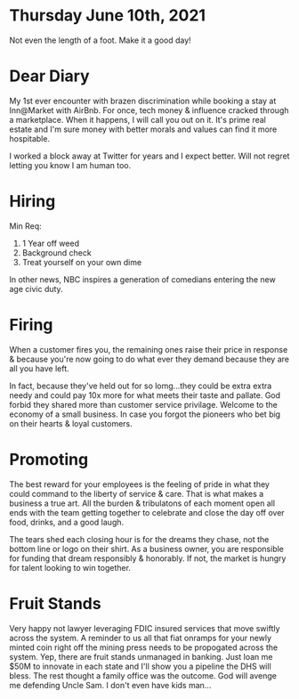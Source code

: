 # Thursday June 10th, 2021

Not even the length of a foot. Make it a good day!

# Dear Diary

My 1st ever encounter with brazen discrimination while booking a stay at Inn@Market with AirBnb. For once, tech money & influence cracked through a marketplace. When it happens, I will call you out on it. It's prime real estate and I'm sure money with better morals and values can find it more hospitable.

I worked a block away at Twitter for years and I expect better. Will not regret letting you know I am human too.

# Hiring

Min Req:
1. 1 Year off weed
2. Background check
3. Treat yourself on your own dime

In other news, NBC inspires a generation of comedians entering the new age civic duty.

# Firing

When a customer fires you, the remaining ones raise their price in response & because you're now going to do what ever they demand because they are all you have left.

In fact, because they've held out for so lomg...they could be extra extra needy and could pay 10x more for what meets their taste and pallate. God forbid they shared more than customer service privilage. Welcome to the economy of a small business. In case you forgot the pioneers who bet big on their hearts & loyal customers.

# Promoting

The best reward for your employees is the feeling of pride in what they could command to the liberty of service & care. That is what makes a business a true art. All the burden & tribulatons of each moment open all ends with the team getting together to celebrate and close the day off over food, drinks, and a good laugh.

The tears shed each closing hour is for the dreams they chase, not the bottom line or logo on their shirt. As a business owner, you are responsible for funding that dream responsibly & honorably. If not, the market is hungry for talent looking to win together.

# Fruit Stands

Very happy not lawyer leveraging FDIC insured services that move swiftly across the system. A reminder to us all that fiat onramps for your newly minted coin right off the mining press needs to be propogated across the system. Yep, there are fruit stands unmanaged in banking. Just loan me $50M to innovate in each state and I'll show you a pipeline the DHS will bless. The rest thought a family office was the outcome. God will avenge me defending Uncle Sam. I don't even have kids man...

